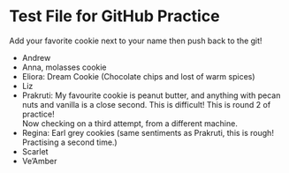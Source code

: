 # Test File for GitHub Practice

Add your favorite cookie next to your name then push back to the git!

- Andrew
- Anna, molasses cookie
- Eliora: Dream Cookie (Chocolate chips and lost of warm spices)
- Liz
- Prakruti: My favourite cookie is peanut butter, and anything with pecan nuts and vanilla is a close second. This is difficult!
This is round 2 of practice! <br> Now checking on a third attempt, from a different machine.
- Regina: Earl grey cookies (same sentiments as Prakruti, this is rough! Practising a second time.)
- Scarlet
- Ve’Amber
